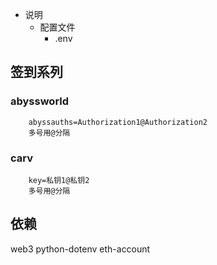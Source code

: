 * 说明
    - 配置文件
        - .env
## 签到系列
### abyssworld
        abyssauths=Authorization1@Authorization2
        多号用@分隔
### carv
        key=私钥1@私钥2
        多号用@分隔


## 依赖
web3
python-dotenv
eth-account